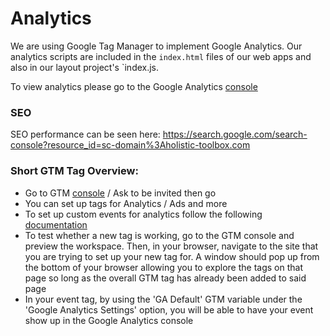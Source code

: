 # Analytics

We are using Google Tag Manager to implement Google Analytics. Our analytics scripts are included in the `index.html` files of our web apps and also in our layout project's `index.js.

To view analytics please go to the Google Analytics [console](https://analytics.google.com/analytics/web/#/report-home/a158697610w223179031p211788342)

### SEO
SEO performance can be seen here: https://search.google.com/search-console?resource_id=sc-domain%3Aholistic-toolbox.com

### Short GTM Tag Overview:

- Go to GTM [console](https://tagmanager.google.com/#/container/accounts/6000591786/containers/30658965/workspaces/3) / Ask to be invited then go
- You can set up tags for Analytics / Ads and more
- To set up custom events for analytics follow the following [documentation](https://support.google.com/tagmanager/answer/6106716?hl=en&ref_topic=6333310)
- To test whether a new tag is working, go to the GTM console and preview the workspace. Then, in your browser, navigate to the site that you are trying to set up your new tag for. A window should pop up from the bottom of your browser allowing you to explore the tags on that page so long as the overall GTM tag has already been added to said page
- In your event tag, by using the 'GA Default' GTM variable under the 'Google Analytics Settings' option, you will be able to have your event show up in the Google Analytics console
